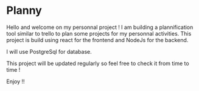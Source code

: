 # Planny

Hello and welcome on my personnal project ! I am building a plannification tool similar to trello to plan some projects for my personnal activities.
This project is build using react for the frontend and NodeJs for the backend.

I will use PostgreSql for database.

This project will be updated regularly so feel free to check it from time to time !

Enjoy !!
